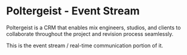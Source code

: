 # Poltergeist - Event Stream
Poltergeist is a CRM that enables mix engineers, studios, and clients to collaborate throughout the project and revision process seamlessly.

This is the event stream / real-time communication portion of it.

